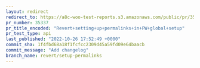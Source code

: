 ```yaml
---
layout: redirect
redirect_to: https://a8c-woo-test-reports.s3.amazonaws.com/public/pr/35337/api/index.html
pr_number: 35337
pr_title_encoded: "Revert+setting+up+permalinks+in+PW+global+setup"
pr_test_type: api
last_published: "2022-10-26 17:52:49 +0000"
commit_sha: 1f4fbd68a18f1fcfcc2309d45a59fd09e64baacb
commit_message: "Add changelog"
branch_name: revert/setup-permalinks
---
```


